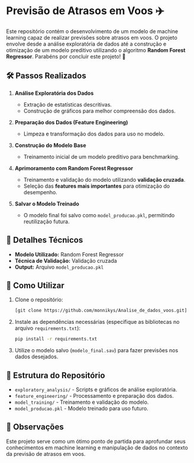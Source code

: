 # Previsão de Atrasos em Voos ✈️

Este repositório contém o desenvolvimento de um modelo de machine learning capaz de realizar previsões sobre atrasos em voos. O projeto envolve desde a análise exploratória de dados até a construção e otimização de um modelo preditivo utilizando o algoritmo **Random Forest Regressor**. Parabéns por concluir este projeto! 🎉

## 🛠️ Passos Realizados

1. **Análise Exploratória dos Dados**  
   - Extração de estatísticas descritivas.  
   - Construção de gráficos para melhor compreensão dos dados.

2. **Preparação dos Dados (Feature Engineering)**  
   - Limpeza e transformação dos dados para uso no modelo.

3. **Construção do Modelo Base**  
   - Treinamento inicial de um modelo preditivo para benchmarking.  

4. **Aprimoramento com Random Forest Regressor**  
   - Treinamento e validação do modelo utilizando **validação cruzada**.  
   - Seleção das **features mais importantes** para otimização do desempenho.

5. **Salvar o Modelo Treinado**  
   - O modelo final foi salvo como `model_producao.pkl`, permitindo reutilização futura.

## 🧪 Detalhes Técnicos

- **Modelo Utilizado:** Random Forest Regressor  
- **Técnica de Validação:** Validação cruzada  
- **Output:** Arquivo `model_producao.pkl`  

## 🚀 Como Utilizar

1. Clone o repositório:
   ```bash
   [git clone https://github.com/monnikys/Analise_de_dados_voos.git]
2. Instale as dependências necessárias (especifique as bibliotecas no arquivo `requirements.txt`):
   ```bash
   pip install -r requirements.txt
3. Utilize o modelo salvo (`modelo_final.sav`) para fazer previsões nos dados desejados.

## 📂 Estrutura do Repositório

- `exploratory_analysis/` - Scripts e gráficos de análise exploratória.  
- `feature_engineering/` - Processamento e preparação dos dados.  
- `model_training/` - Treinamento e validação do modelo.  
- `model_producao.pkl` - Modelo treinado para uso futuro.

## 📌 Observações

Este projeto serve como um ótimo ponto de partida para aprofundar seus conhecimentos em machine learning e manipulação de dados no contexto da previsão de atrasos em voos.
